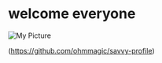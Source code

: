 # welcome everyone
![My Picture](https://upload.wikimedia.org/wikipedia/commons/thumb/d/d8/Lynda_Carter_Wonder_Woman.JPG/220px-Lynda_Carter_Wonder_Woman.JPG)

(https://github.com/ohmmagic/savvy-profile)
